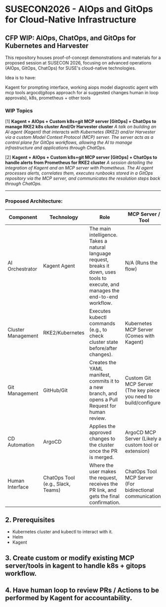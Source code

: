 # SUSECON2026 - AIOps and GitOps for Cloud-Native Infrastructure

## CFP WIP: AIOps, ChatOps, and GitOps for Kubernetes and Harvester

This repository houses proof-of-concept demonstrations and materials for a proposed session at SUSECON 2026, focusing on advanced operations (AIOps, GitOps, ChatOps) for SUSE's cloud-native technologies.

Idea is to have:

Kagent for prompting interface, working aiops model diagnostic agent with mcp tools argocd(gitops approach for ai suggested changes human in loop approvals), k8s, prometheus + other tools

### WIP Topics

[1] **Kagent + AIOps + Custom k8s+git MCP server [GitOps] + ChatOps to manage RKE2 k8s cluster And/Or Harvester cluster**
*A talk on building an AI agent (Kagent) that interacts with Kubernetes (RKE2) and/or Harvester via a custom Model Context Protocol (MCP) server. The server acts as a control plane for GitOps workflows, allowing the AI to manage infrastructure and applications through ChatOps.*

[2] **Kagent + AIOps + Custom k8s+git MCP server [GitOps] + ChatOps to handle alerts from Prometheus for RKE2 cluster**
*A session detailing the integration of Kagent and an MCP server with Prometheus. The AI agent processes alerts, correlates them, executes runbooks stored in a GitOps repository via the MCP server, and communicates the resolution steps back through ChatOps.*

***

### Proposed Architecture:

| Component          | Technology                        | Role                                                                                                                                 | MCP Server / Tool                                                 |
|--------------------|-----------------------------------|--------------------------------------------------------------------------------------------------------------------------------------|-------------------------------------------------------------------|
| AI Orchestrator    | Kagent Agent                      | The main intelligence. Takes a natural language request, breaks it down, uses tools to execute, and manages the end-to-end workflow. | N/A (Runs the flow)                                               |
| Cluster Management | RKE2/Kubernetes                   | Executes kubectl commands (e.g., to check cluster state before/after changes).                                                       | Kubernetes MCP Server (Comes with Kagent)                         |
| Git Management     | GitHub/Git                        | Creates the YAML manifest, commits it to a new branch, and opens a Pull Request for human review.                                    | Custom Git MCP Server (The key piece you need to build/configure) | 
| CD Automation      | ArgoCD                            | Applies the approved changes to the cluster once the PR is merged.                                                                   | ArgoCD MCP Server (Likely a custom tool or extension)             | 
| Human Interface    | ChatOps Tool (e.g., Slack, Teams) | Where the user makes the request, receives the PR link, and gets the final confirmation.                                             | ChatOps Tool MCP Server (For bidirectional communication)         | 



## 2. Prerequisites
- Kubernetes cluster and kubectl to interact with it.
- Helm
- Kagent

## 3. Create custom or modify existing MCP server/tools in kagent to handle k8s + gitops workflow.

## 4. Have human loop to review PRs / Actions to be performed by Kagent for accountability.
